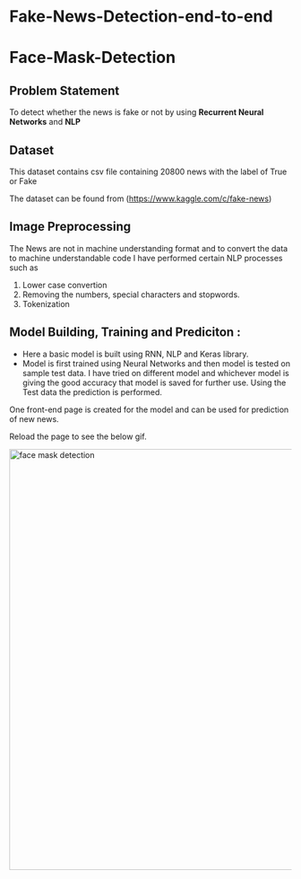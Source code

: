 # Fake-News-Detection-end-to-end

# Face-Mask-Detection

## Problem Statement
To detect whether the news is fake or not by using **Recurrent Neural Networks** and **NLP**

## Dataset 
This dataset contains csv file containing 20800 news with the label of True or Fake

The dataset can be found from (https://www.kaggle.com/c/fake-news)

## Image Preprocessing
The News are not in machine understanding format and to convert the data to machine understandable code I have performed certain NLP processes such as 

1.  Lower case convertion
2.  Removing the numbers, special characters and stopwords.
3.  Tokenization

## Model Building, Training and Prediciton :
* Here a basic model is built using RNN, NLP and Keras library.
* Model is first trained using Neural Networks and then model is tested on sample test data. I have tried on different model and whichever model is giving the good accuracy that model is saved for further use. Using the Test data the prediction is performed.

One front-end page is created for the model and can be used for prediction of new news.

Reload the page to see the below gif.

<img src="Demo.gif" title='face mask detection' width="750" align="center">
